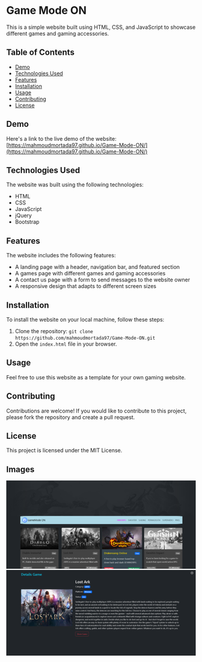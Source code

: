 # Game Mode ON

This is a simple website built using HTML, CSS, and JavaScript to showcase different games and gaming accessories.

## Table of Contents

- [Demo](#demo)
- [Technologies Used](#technologies-used)
- [Features](#features)
- [Installation](#installation)
- [Usage](#usage)
- [Contributing](#contributing)
- [License](#license)

## Demo

Here's a link to the live demo of the website: [https://mahmoudmortada97.github.io/Game-Mode-ON/](https://mahmoudmortada97.github.io/Game-Mode-ON/)

## Technologies Used

The website was built using the following technologies:

- HTML
- CSS
- JavaScript
- jQuery
- Bootstrap

## Features

The website includes the following features:

- A landing page with a header, navigation bar, and featured section
- A games page with different games and gaming accessories
- A contact us page with a form to send messages to the website owner
- A responsive design that adapts to different screen sizes

## Installation

To install the website on your local machine, follow these steps:

1. Clone the repository: `git clone https://github.com/mahmoudmortada97/Game-Mode-ON.git`
2. Open the `index.html` file in your browser.

## Usage

Feel free to use this website as a template for your own gaming website.

## Contributing

Contributions are welcome! If you would like to contribute to this project, please fork the repository and create a pull request.

## License

This project is licensed under the MIT License.

## Images

![GameMode ON HomePage](Images/Screenshot%202023-04-14%20190711.png)
![GameMode ON DetailsPage](Images/Screenshot%202023-04-14%20190727.png)
